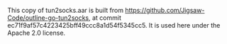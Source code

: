 This copy of tun2socks.aar is built from https://github.com/Jigsaw-Code/outline-go-tun2socks, at
commit ec71f9af57c4223425bff49ccc8a1d54f5345cc5.  It is used here under the Apache 2.0 license.
